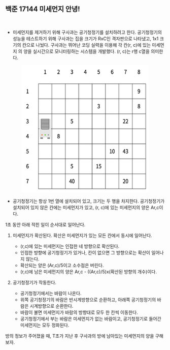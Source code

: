 백준 17144 미세먼지 안녕!
---

<br>


* 미세먼지를 제거하기 위해 구사과는 공기청정기를 설치하려고 한다. 공기청정기의 성능을 테스트하기 위해 구사과는 집을 크기가 
RxC인 격자판으로 나타냈고, 1x1 크기의 칸으로 나눴다. 구사과는 뛰어난 코딩 실력을 이용해 각 칸(r, c)에 있는 미세먼지
의 양을 실시간으로 모니터링하는 시스템을 개발했다. (r, c)는 r행 c열을 의미한다. 

<div style="text-align: center;"><img src="img.png" width="400" height="400"></div> 

* 공기청정기는 항상 1번 열에 설치되어 있고, 크기는 두 행을 차지한다. 공기청정기가 설치되어 있지 않은 칸에는 
미세먼지가 있고, (r, c)에 있는 미세먼지의 양은 Ar,c이다.

1초 동안 아래 적힌 일이 순서대로 일어난다. 


1. 미세먼지가 확산된다. 확산은 미세먼지가 있는 모든 칸에서 동시에 일어난다. 
   * (r,c)에 있는 미세먼지는 인접한 네 방향으로 확산된다.
   * 인접한 방향에 공기청정기가 있거나, 칸이 없으면 그 방향으로는 확산이 일어나지 않는다. 
   * 확산되는 양은 (Ar,c)/5이고 소수점은 버린다. 
   * (r,c)에 남은 미세먼지의 양은 Ar,c - ((Ar,c)/5)x(확산된 방향의 개수)이다. 

2. 공기청정기가 작동한다.
   * 공기청정기에서는 바람이 나온다.
   * 위쪽 공기청정기의 바람은 반시계방향으로 순환하고, 아래쪽 공기청정기의 바람은 시계방향으로 순환한다.
   * 바람이 불면 미세먼지가 바람의 방향대로 모두 한 칸씩 이동한다. 
   * 공기청정기에서 부는 바람은 미세먼지가 없는 바람이고, 공기청정기로 들어간 미세먼지는 모두 정화된다.


방의 정보가 주어졌을 때, T초가 지난 후 구사과의 방에 남아있는 미세먼지의 양을 구해보자.





